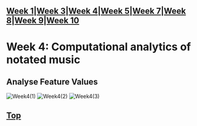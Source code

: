 [Week 1](Week1.md)|[Week 3](Week3.md)|[Week 4](Week4.md)|[Week 5](Week5.md)|[Week 7](Week7.md)|[Week 8](Week8.md)|[Week 9](Week9.md)|[Week 10](Week10.md)
---
# Week 4: Computational analytics of notated music
## Analyse Feature Values
![Week4(1)](https://github.com/Kerui0101/MCA-2023/assets/145458151/cec54ec6-d4ee-492e-acb4-b43c4109922d)
![Week4(2)](https://github.com/Kerui0101/MCA-2023/assets/145458151/99ae820a-ba2a-4279-a0fc-e6a8d29c9659)
![Week4(3)](https://github.com/Kerui0101/MCA-2023/assets/145458151/f578d966-18be-4345-a02a-a406596d8a15)
## <a href="#top" id="myBtn" title="Go to top">Top</a>
